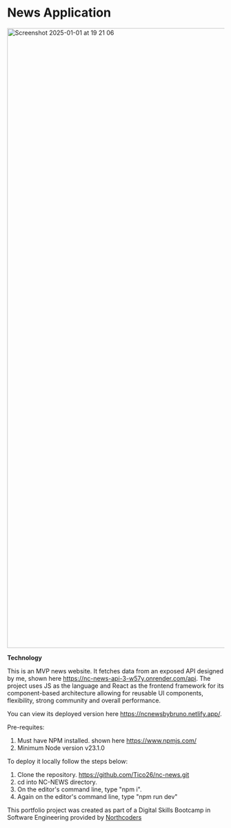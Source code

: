 # News Application

<img width="1436" alt="Screenshot 2025-01-01 at 19 21 06" src="https://github.com/user-attachments/assets/89636554-8b94-4d84-bed5-e755db028c3e" />

**Technology**


This is an MVP news website. It fetches data from an exposed API designed by me, shown here https://nc-news-api-3-w57y.onrender.com/api. 
The project uses JS as the language and React as the frontend framework for its component-based architecture allowing for reusable UI components, flexibility, strong community and overall performance.




You can view its deployed version here https://ncnewsbybruno.netlify.app/.

Pre-requites:
1. Must have NPM installed. shown here https://www.npmjs.com/
2. Minimum Node version v23.1.0

To deploy it locally follow the steps below:
1. Clone the repository. https://github.com/Tico26/nc-news.git
2. cd into NC-NEWS directory.
3. On the editor's command line, type "npm i".
4. Again on the editor's command line, type "npm run dev"


This portfolio project was created as part of a Digital Skills Bootcamp in Software Engineering provided by [Northcoders](https://northcoders.com/)
